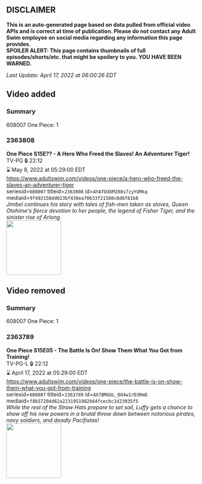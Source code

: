 ## DISCLAIMER
**This is an auto-generated page based on data pulled from official video APIs and is correct at time of publication. Please do not contact any Adult Swim employee on social media regarding any information this page provides.**  
**SPOILER ALERT: This page contains thumbnails of full episodes/shorts/etc. that might be spoilery to you. YOU HAVE BEEN WARNED.**  

_Last Update: April 17, 2022 at 06:00:26 EDT_
## Video added
### Summary
608007 One Piece: 1  
### 2363808
**One Piece S15E?? - A Hero Who Freed the Slaves! An Adventurer Tiger!**  
TV-PG 🔒 22:12  
⌛ May 8, 2022 at 05:29:00 EDT  
https://www.adultswim.com/videos/one-piece/a-hero-who-freed-the-slaves-an-adventurer-tiger  
seriesid=`608007` titleid=`2363808` id=`AYAfOdXM208s7zyYUMkq` mediaid=`9f492150dd023bf438ea70633f21580c0d6f81b8`  
_Jimbei continues his story with tales of fish-men taken as slaves, Queen Otohime's fierce devotion to her people, the legend of Fisher Tiger, and the sinister rise of Arlong._  
<a href="https://media.cdn.adultswim.com/uploads/20220412/thumbnails/2_224121521529-OnePiece_540_AHeroWhoFreedTheSlavesAnAdventurerTiger.png"><img src="https://media.cdn.adultswim.com/uploads/20220412/thumbnails/2_224121521529-OnePiece_540_AHeroWhoFreedTheSlavesAnAdventurerTiger.png" height="144px" /></a>
## Video removed
### Summary
608007 One Piece: 1  
### 2363789
**One Piece S15E05 - The Battle Is On! Show Them What You Got from Training!**  
TV-PG-L 🔒 22:12  
⌛ April 17, 2022 at 05:29:00 EDT  
https://www.adultswim.com/videos/one-piece/the-battle-is-on-show-them-what-you-got-from-training  
seriesid=`608007` titleid=`2363789` id=`AX7BMGUL_0O4w1rD3RmD` mediaid=`f8b57204d62a2231951982b64fcecbc1d23935f5`  
_While the rest of the Straw Hats prepare to set sail, Luffy gets a chance to show off his new powers in a brutal throw down between notorious pirates, navy soldiers, and deadly Pacifistas!_  
<a href="https://media.cdn.adultswim.com/uploads/20220203/thumbnails/2_2223154307-OnePiece_521_TheBattleIsOnShowThemWhatYouGotFromTraining.png"><img src="https://media.cdn.adultswim.com/uploads/20220203/thumbnails/2_2223154307-OnePiece_521_TheBattleIsOnShowThemWhatYouGotFromTraining.png" height="144px" /></a>
